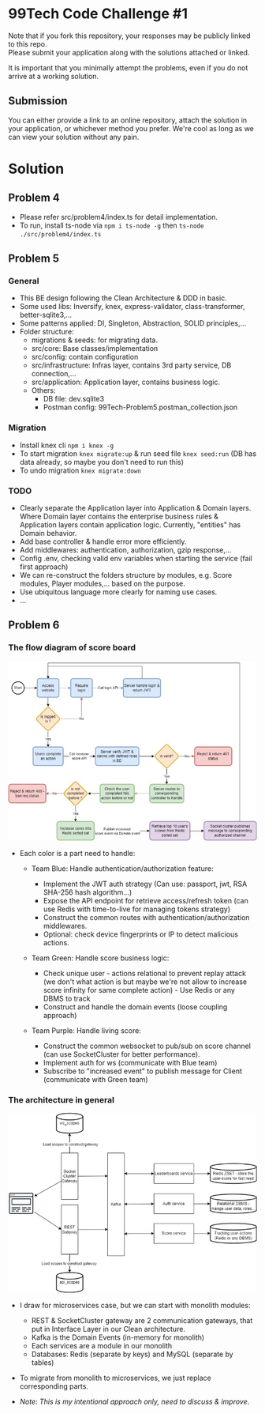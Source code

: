 # 99Tech Code Challenge #1 #

Note that if you fork this repository, your responses may be publicly linked to this repo.  
Please submit your application along with the solutions attached or linked.   

It is important that you minimally attempt the problems, even if you do not arrive at a working solution.

## Submission ##
You can either provide a link to an online repository, attach the solution in your application, or whichever method you prefer.
We're cool as long as we can view your solution without any pain.

# Solution #

## Problem 4 ##
- Please refer src/problem4/index.ts for detail implementation.
- To run, install ts-node via `npm i ts-node -g` then `ts-node ./src/problem4/index.ts`

## Problem 5 ##
### General ###
- This BE design following the Clean Architecture & DDD in basic.
- Some used libs: Inversify, knex, express-validator, class-transformer, better-sqlite3,...
- Some patterns applied: DI, Singleton, Abstraction, SOLID principles,...
- Folder structure:
    - migrations & seeds: for migrating data.
    - src/core: Base classes/implementation
    - src/config: contain configuration
    - src/infrastructure: Infras layer, contains 3rd party service, DB connection,...
    - src/application: Application layer, contains business logic.
    - Others:
        - DB file: dev.sqlite3
        - Postman config: 99Tech-Problem5.postman_collection.json

### Migration ###
- Install knex cli `npm i knex -g`
- To start migration `knex migrate:up` & run seed file `knex seed:run` (DB has data already, so maybe you don't need to run this)
- To undo migration  `knex migrate:down`

### TODO ###
- Clearly separate the Application layer into Application & Domain layers. Where Domain layer contains the enterprise business rules & Application layers contain application logic. Currently, "entities" has Domain behavior.
- Add base controller & handle error more efficiently.
- Add middlewares: authentication, authorization, gzip response,...
- Config .env, checking valid env variables when starting the service (fail first approach) 
- We can re-construct the folders structure by modules, e.g. Score modules, Player modules,... based on the purpose.
- Use ubiquitous language more clearly for naming use cases.
- ...

## Problem 6 ##
### The flow diagram of score board ###
![Alt text](99Tech-Problem6-flow.jpg)    

- Each color is a part need to handle:
    - Team Blue: Handle authentication/authorization feature:
        + Implement the JWT auth strategy (Can use: passport, jwt, RSA SHA-256 hash algorithm...)
        + Expose the API endpoint for retrieve access/refresh token (can use Redis with time-to-live for managing tokens strategy)
        + Construct the common routes with authentication/authorization middlewares.
        + Optional: check device fingerprints or IP to detect malicious actions. 

    - Team Green: Handle score business logic:
        + Check unique user - actions relational to prevent replay attack (we don't what action is but maybe we're not allow to increase score infinity for same complete action) - Use Redis or any DBMS to track
        + Construct and handle the domain events (loose coupling approach)

     - Team Purple: Handle living score:
        + Construct the common websocket to pub/sub on score channel (can use SocketCluster for better performance).
        + Implement auth for ws (communicate with Blue team)
        + Subscribe to "increased event" to publish message for Client (communicate with Green team)

### The architecture in general ###
![Alt text](99Tech-Problem6-architecture.jpg)

- I draw for microservices case, but we can start with monolith modules:
    + REST & SocketCluster gateway are 2 communication gateways, that put in Interface Layer in our Clean architecture.
    + Kafka is the Domain Events (in-memory for monolith)
    + Each services are a module in our monolith
    + Databases: Redis (separate by keys) and MySQL (separate by tables) 

- To migrate from monolith to microservices, we just replace corresponding parts.

- <em>Note: This is my intentional approach only, need to discuss & improve</em>.